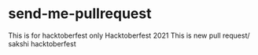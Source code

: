 # send-me-pullrequest
This is for hacktoberfest only
Hacktoberfest 2021
This is new pull request/
sakshi
hacktoberfest
